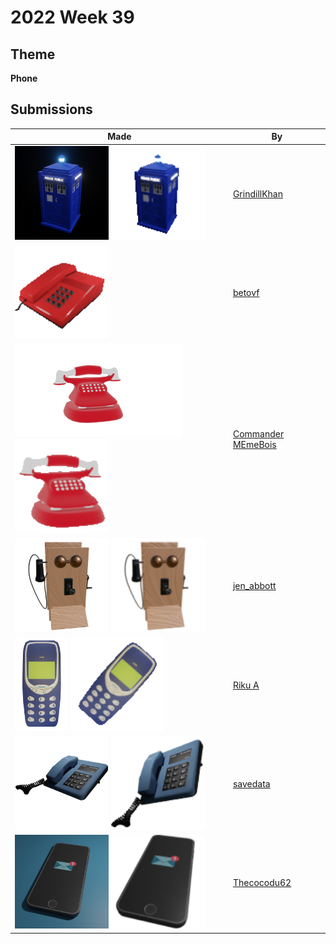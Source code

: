 # 2022 Week 39


## Theme

**Phone**


## Submissions

| Made | By |
|------|----|
| <img src="./GrindillKhan/Weekly_Phone_GrindillKhan.jpg" height="150" /> <img src="./GrindillKhan/Weekly_Phone_GrindillKhan.gif" height="150" /> | [GrindillKhan](./GrindillKhan/) |
| <img src="./betovf/old-phone.gif" height="150" /> | [betovf](./betovf/) |
| <img src="./CommanderMEmeBois/Phone.png" height="150" /> <img src="./CommanderMEmeBois/phone.gif" height="150" /> | [Commander MEmeBois](./CommanderMEmeBois/) |
| <img src="./jen_abbott/phone-jsa-oct2022.png" height="150" /> <img src="./jen_abbott/phone-emoji-jsa-oct2022.png" height="150" /> | [jen_abbott](./jen_abbott/) |
| <img src="./RikuA/3310.png" height="150" /> <img src="./RikuA/3310Ringing.gif" height="150" /> | [Riku A](./RikuA/) |
| <img src="./savedata/off6.png" height="150" /> <img src="./savedata/108.png" height="150" /> | [savedata](./savedata/) |
| <img src="./Thecocodu62/phone-1.png" height="150" /> <img src="./Thecocodu62/phone-2.png" height="150" /> | [Thecocodu62](./Thecocodu62/) |
